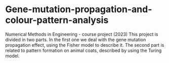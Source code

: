 # Gene-mutation-propagation-and-colour-pattern-analysis
Numerical Methods in Engineering - course project (2023)
This project is divided in two parts.
In the first one we deal with the gene mutation propagation effect, using the Fisher model to describe it.
The second part is related to pattern formation on animal coats, described by using the Turing model.
